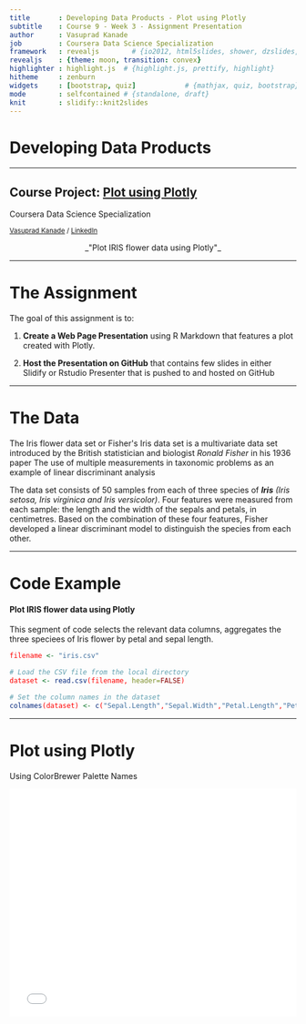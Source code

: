 ```yaml
---
title       : Developing Data Products - Plot using Plotly
subtitle    : Course 9 - Week 3 - Assignment Presentation
author      : Vasuprad Kanade
job         : Coursera Data Science Specialization
framework   : revealjs        # {io2012, html5slides, shower, dzslides, ...}
revealjs    : {theme: moon, transition: convex}
highlighter : highlight.js  # {highlight.js, prettify, highlight}
hitheme     : zenburn
widgets     : [bootstrap, quiz]            # {mathjax, quiz, bootstrap}
mode        : selfcontained # {standalone, draft}
knit        : slidify::knit2slides
---
```

<link href="https://fonts.googleapis.com/css?family=Open+Sans|Permanent+Marker" rel="stylesheet">

<!-- font-family: 'Permanent Marker', cursive; -->
<!-- font-family: 'Open Sans', sans-serif; -->

<style>
.reveal h1 {
    font-size: 2em;
    // color: #0000b3;
    padding-bottom: 10px;
    font-family: 'Permanent Marker', Impact, sans-serif;
}

.reveal h2 {
    font-size: 1.5em;
    //color: #fff7e6;
    padding-bottom: 10px;
    font-family: 'Permanent Marker', Impact, sans-serif;
}


.reveal p, .reveal em {
    padding-bottom: 10px;
    width: 960px;
    font-family: 'Open Sans', Verdana, sans-serif;
}

.reveal p {
    font-size: .75em;
}

.reveal small {
    width: 500px;
}

.reveal .slides {
    text-align: left;
}

.reveal .roll {
    vertical-align: text-bottom;
}

code {
    color: red;
}

.reveal pre code { 
     height: 250px;
}

</style>


# Developing Data Products
---------------------

## Course Project: [Plot using Plotly](https://vasupradkanade.github.io/DevelopingDataProducts_W3/UsingPlotly.html)

Coursera Data Science Specialization

<small> [Vasuprad Kanade](github.com/VasupradKanade) / [LinkedIn](https://www.linkedin.com/in/vasuprad) </small>

<center>
_"Plot IRIS flower data using Plotly"_
</center>


---
# The Assignment 

The goal of this assignment is to:

1. __Create a Web Page Presentation__ using R Markdown that features a plot created with Plotly.

2. __Host the Presentation on GitHub__ that contains few  slides in either Slidify or Rstudio Presenter that is pushed to and hosted on GitHub

---
# The Data

The Iris flower data set or Fisher's Iris data set is a multivariate data set introduced by the British statistician and biologist *Ronald Fisher* in his 1936 paper The use of multiple measurements in taxonomic problems as an example of linear discriminant analysis


The data set consists of 50 samples from each of three species of *__Iris__ (Iris setosa, Iris virginica and Iris versicolor)*. Four features were measured from each sample: the length and the width of the sepals and petals, in centimetres. Based on the combination of these four features, Fisher developed a linear discriminant model to distinguish the species from each other.

---
# Code Example
#### Plot IRIS flower data using Plotly
This segment of code selects the relevant data columns, aggregates the three speciees of Iris flower by petal and sepal length.

```r
filename <- "iris.csv"

# Load the CSV file from the local directory
dataset <- read.csv(filename, header=FALSE)

# Set the column names in the dataset
colnames(dataset) <- c("Sepal.Length","Sepal.Width","Petal.Length","Petal.Width","Species")
```

---
# Plot using Plotly
Using ColorBrewer Palette Names


<pre><iframe src="./assets/img/plot1.html" width=750px height=400px allowtransparency="true" scrolling="no" seamless="seamless" frameBorder="0"> </iframe></pre>

